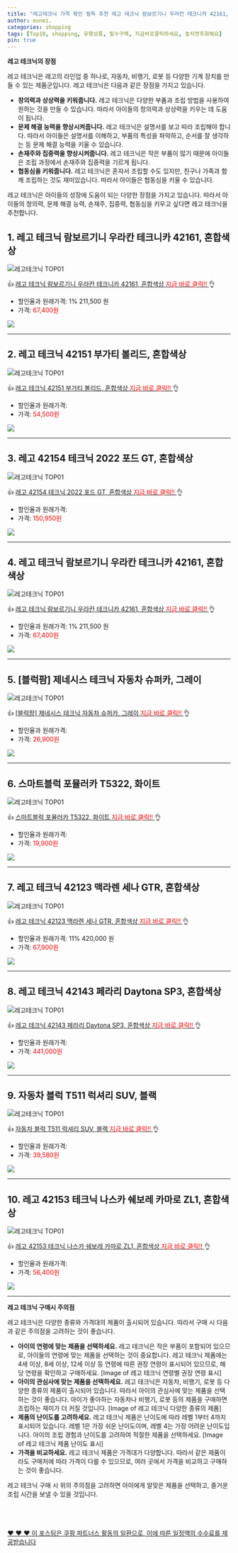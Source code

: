 ```yaml
---
title: "레고테크닉 가격 확인 필독 추천 레고 테크닉 람보르기니 우라칸 테크니카 42161, 혼합색상 비교 장점 구매가이드"
author: eunmi.
categories: shopping
tags: [Top10, shopping, 유행상품, 필수구매, 지금바로클릭하세요, 놓치면후회해요]
pin: true
---
```

**레고 테크닉의 장점**

레고 테크닉은 레고의 라인업 중 하나로, 자동차, 비행기, 로봇 등 다양한 기계 장치를 만들 수 있는 제품군입니다. 레고 테크닉은 다음과 같은 장점을 가지고 있습니다.

* **창의력과 상상력을 키워줍니다.** 레고 테크닉은 다양한 부품과 조립 방법을 사용하여 원하는 것을 만들 수 있습니다. 따라서 아이들의 창의력과 상상력을 키우는 데 도움이 됩니다.
* **문제 해결 능력을 향상시켜줍니다.** 레고 테크닉은 설명서를 보고 따라 조립해야 합니다. 따라서 아이들은 설명서를 이해하고, 부품의 특성을 파악하고, 순서를 잘 생각하는 등 문제 해결 능력을 키울 수 있습니다.
* **손재주와 집중력을 향상시켜줍니다.** 레고 테크닉은 작은 부품이 많기 때문에 아이들은 조립 과정에서 손재주와 집중력을 기르게 됩니다.
* **협동심을 키워줍니다.** 레고 테크닉은 혼자서 조립할 수도 있지만, 친구나 가족과 함께 조립하는 것도 재미있습니다. 따라서 아이들은 협동심을 키울 수 있습니다.

레고 테크닉은 아이들의 성장에 도움이 되는 다양한 장점을 가지고 있습니다. 따라서 아이들의 창의력, 문제 해결 능력, 손재주, 집중력, 협동심을 키우고 싶다면 레고 테크닉을 추천합니다.

   

## 1. 레고 테크닉 람보르기니 우라칸 테크니카 42161, 혼합색상

![레고테크닉 TOP01](https://thumbnail6.coupangcdn.com/thumbnails/remote/230x230ex/image/retail/images/80021014810746-5a234c5d-76ec-4d79-83e1-ea721fd3915e.png)


👍 [레고 테크닉 람보르기니 우라칸 테크니카 42161, 혼합색상 <font color=red> 지금 바로 클릭!! </font> ](https://link.coupang.com/re/AFFSDP?lptag=AF3617701&subid=GithubCoopas&pageKey=7471370324&traceid=V0-153&itemId=19496163859&vendorItemId=86605728030) 👌 


- 할인율과 원래가격: 1%  211,500   원
- 가격: <span style='color:red'>67,400원</span>

[![](/discount_price.png)](https://link.coupang.com/re/AFFSDP?lptag=AF3617701&subid=GithubCoopas&pageKey=7471370324&traceid=V0-153&itemId=19496163859&vendorItemId=86605728030)

---


   

## 2. 레고 테크닉 42151 부가티 볼리드, 혼합색상

![레고테크닉 TOP01](https://thumbnail8.coupangcdn.com/thumbnails/remote/230x230ex/image/retail/images/2022/12/15/13/8/6fbb2c6d-9d2c-4a63-89fc-11dbc56787cb.png)


👍 [레고 테크닉 42151 부가티 볼리드, 혼합색상 <font color=red> 지금 바로 클릭!! </font> ](https://link.coupang.com/re/AFFSDP?lptag=AF3617701&subid=GithubCoopas&pageKey=6997057707&traceid=V0-153&itemId=17145516291&vendorItemId=84318286708) 👌 


- 할인율과 원래가격: 
- 가격: <span style='color:red'>54,500원</span>

[![](/discount_price.png)](https://link.coupang.com/re/AFFSDP?lptag=AF3617701&subid=GithubCoopas&pageKey=6997057707&traceid=V0-153&itemId=17145516291&vendorItemId=84318286708)

---


   

## 3. 레고 42154 테크닉 2022 포드 GT, 혼합색상

![레고테크닉 TOP01](https://thumbnail6.coupangcdn.com/thumbnails/remote/230x230ex/image/vendor_inventory/eb4d/4f94944e9d1a6c36a387ab5f967fe0a24bb6d1ce1f445d5f3b4178695b9e.jpg)


👍 [레고 42154 테크닉 2022 포드 GT, 혼합색상 <font color=red> 지금 바로 클릭!! </font> ](https://link.coupang.com/re/AFFSDP?lptag=AF3617701&subid=GithubCoopas&pageKey=7134019446&traceid=V0-153&itemId=17895857668&vendorItemId=86715668095) 👌 


- 할인율과 원래가격: 
- 가격: <span style='color:red'>150,950원</span>

[![](/discount_price.png)](https://link.coupang.com/re/AFFSDP?lptag=AF3617701&subid=GithubCoopas&pageKey=7134019446&traceid=V0-153&itemId=17895857668&vendorItemId=86715668095)

---


   

## 4. 레고 테크닉 람보르기니 우라칸 테크니카 42161, 혼합색상

![레고테크닉 TOP01](https://thumbnail6.coupangcdn.com/thumbnails/remote/230x230ex/image/retail/images/80021014810746-5a234c5d-76ec-4d79-83e1-ea721fd3915e.png)


👍 [레고 테크닉 람보르기니 우라칸 테크니카 42161, 혼합색상 <font color=red> 지금 바로 클릭!! </font> ](https://link.coupang.com/re/AFFSDP?lptag=AF3617701&subid=GithubCoopas&pageKey=7471370324&traceid=V0-153&itemId=19496163859&vendorItemId=86605728030) 👌 


- 할인율과 원래가격: 1%  211,500   원
- 가격: <span style='color:red'>67,400원</span>

[![](/discount_price.png)](https://link.coupang.com/re/AFFSDP?lptag=AF3617701&subid=GithubCoopas&pageKey=7471370324&traceid=V0-153&itemId=19496163859&vendorItemId=86605728030)

---


   

## 5. [블럭팜] 제네시스 테크닉 자동차 슈퍼카, 그레이

![레고테크닉 TOP01](https://thumbnail9.coupangcdn.com/thumbnails/remote/230x230ex/image/vendor_inventory/5463/98d10c61befae98c64c7594aba259bfb92f23dfb8049a56b8d16a8ebfe74.png)


👍 [[블럭팜] 제네시스 테크닉 자동차 슈퍼카, 그레이 <font color=red> 지금 바로 클릭!! </font> ](https://link.coupang.com/re/AFFSDP?lptag=AF3617701&subid=GithubCoopas&pageKey=7116387932&traceid=V0-153&itemId=17805847969&vendorItemId=84969876591) 👌 


- 할인율과 원래가격: 
- 가격: <span style='color:red'>26,900원</span>

[![](/discount_price.png)](https://link.coupang.com/re/AFFSDP?lptag=AF3617701&subid=GithubCoopas&pageKey=7116387932&traceid=V0-153&itemId=17805847969&vendorItemId=84969876591)

---


   

## 6. 스마트블럭 포뮬러카 T5322, 화이트

![레고테크닉 TOP01](https://thumbnail10.coupangcdn.com/thumbnails/remote/230x230ex/image/rs_quotation_api/j0jjayzz/dacac8509c1f40ee82fa19dd89fad9de.jpg)


👍 [스마트블럭 포뮬러카 T5322, 화이트 <font color=red> 지금 바로 클릭!! </font> ](https://link.coupang.com/re/AFFSDP?lptag=AF3617701&subid=GithubCoopas&pageKey=6333229487&traceid=V0-153&itemId=13252653219&vendorItemId=80510497428) 👌 


- 할인율과 원래가격: 
- 가격: <span style='color:red'>19,900원</span>

[![](/discount_price.png)](https://link.coupang.com/re/AFFSDP?lptag=AF3617701&subid=GithubCoopas&pageKey=6333229487&traceid=V0-153&itemId=13252653219&vendorItemId=80510497428)

---


   

## 7. 레고 테크닉 42123 맥라렌 세나 GTR, 혼합색상

![레고테크닉 TOP01](https://thumbnail10.coupangcdn.com/thumbnails/remote/230x230ex/image/vendor_inventory/da90/d739c49877d41e26cd1e385fcd1b4153acc06af1b5c2493e7cf0584a7536.png)


👍 [레고 테크닉 42123 맥라렌 세나 GTR, 혼합색상 <font color=red> 지금 바로 클릭!! </font> ](https://link.coupang.com/re/AFFSDP?lptag=AF3617701&subid=GithubCoopas&pageKey=4906020162&traceid=V0-153&itemId=6401964885&vendorItemId=81566148261) 👌 


- 할인율과 원래가격: 11%  420,000   원
- 가격: <span style='color:red'>67,900원</span>

[![](/discount_price.png)](https://link.coupang.com/re/AFFSDP?lptag=AF3617701&subid=GithubCoopas&pageKey=4906020162&traceid=V0-153&itemId=6401964885&vendorItemId=81566148261)

---


   

## 8. 레고 테크닉 42143 페라리 Daytona SP3, 혼합색상

![레고테크닉 TOP01](https://thumbnail7.coupangcdn.com/thumbnails/remote/230x230ex/image/retail/images/2022/08/09/11/0/cc1739bc-fb13-49c1-9d29-c975843f3ec0.png)


👍 [레고 테크닉 42143 페라리 Daytona SP3, 혼합색상 <font color=red> 지금 바로 클릭!! </font> ](https://link.coupang.com/re/AFFSDP?lptag=AF3617701&subid=GithubCoopas&pageKey=6696969746&traceid=V0-153&itemId=15497350005&vendorItemId=82716688142) 👌 


- 할인율과 원래가격: 
- 가격: <span style='color:red'>441,000원</span>

[![](/discount_price.png)](https://link.coupang.com/re/AFFSDP?lptag=AF3617701&subid=GithubCoopas&pageKey=6696969746&traceid=V0-153&itemId=15497350005&vendorItemId=82716688142)

---


   

## 9. 자동차 블럭 T511 럭셔리 SUV, 블랙

![레고테크닉 TOP01](https://thumbnail9.coupangcdn.com/thumbnails/remote/230x230ex/image/rs_quotation_api/n01id1nn/110e4f6712d64c9d85a6fb38d65f0906.jpg)


👍 [자동차 블럭 T511 럭셔리 SUV, 블랙 <font color=red> 지금 바로 클릭!! </font> ](https://link.coupang.com/re/AFFSDP?lptag=AF3617701&subid=GithubCoopas&pageKey=6000604543&traceid=V0-153&itemId=10860920831&vendorItemId=78140862821) 👌 


- 할인율과 원래가격: 
- 가격: <span style='color:red'>39,580원</span>

[![](/discount_price.png)](https://link.coupang.com/re/AFFSDP?lptag=AF3617701&subid=GithubCoopas&pageKey=6000604543&traceid=V0-153&itemId=10860920831&vendorItemId=78140862821)

---


   

## 10. 레고 42153 테크닉 나스카 쉐보레 카마로 ZL1, 혼합색상

![레고테크닉 TOP01](https://thumbnail8.coupangcdn.com/thumbnails/remote/230x230ex/image/rs_quotation_api/u5i28rme/7d1304ce2f884d37a505be411a6c8c62.png)


👍 [레고 42153 테크닉 나스카 쉐보레 카마로 ZL1, 혼합색상 <font color=red> 지금 바로 클릭!! </font> ](https://link.coupang.com/re/AFFSDP?lptag=AF3617701&subid=GithubCoopas&pageKey=7134019627&traceid=V0-153&itemId=17895858328&vendorItemId=85058733804) 👌 


- 할인율과 원래가격: 
- 가격: <span style='color:red'>56,400원</span>

[![](/discount_price.png)](https://link.coupang.com/re/AFFSDP?lptag=AF3617701&subid=GithubCoopas&pageKey=7134019627&traceid=V0-153&itemId=17895858328&vendorItemId=85058733804)

---
**레고 테크닉 구매시 주의점**

레고 테크닉은 다양한 종류와 가격대의 제품이 출시되어 있습니다. 따라서 구매 시 다음과 같은 주의점을 고려하는 것이 좋습니다.

* **아이의 연령에 맞는 제품을 선택하세요.** 레고 테크닉은 작은 부품이 포함되어 있으므로, 아이들의 연령에 맞는 제품을 선택하는 것이 중요합니다. 레고 테크닉 제품에는 4세 이상, 8세 이상, 12세 이상 등 연령에 따른 권장 연령이 표시되어 있으므로, 해당 연령을 확인하고 구매하세요.
[Image of 레고 테크닉 연령별 권장 연령 표시]
* **아이의 관심사에 맞는 제품을 선택하세요.** 레고 테크닉은 자동차, 비행기, 로봇 등 다양한 종류의 제품이 출시되어 있습니다. 따라서 아이의 관심사에 맞는 제품을 선택하는 것이 좋습니다. 아이가 좋아하는 자동차나 비행기, 로봇 등의 제품을 구매하면 조립하는 재미가 더 커질 것입니다.
[Image of 레고 테크닉 다양한 종류의 제품]
* **제품의 난이도를 고려하세요.** 레고 테크닉 제품은 난이도에 따라 레벨 1부터 4까지 표시되어 있습니다. 레벨 1은 가장 쉬운 난이도이며, 레벨 4는 가장 어려운 난이도입니다. 아이의 조립 경험과 난이도를 고려하여 적절한 제품을 선택하세요.
[Image of 레고 테크닉 제품 난이도 표시]
* **가격을 비교하세요.** 레고 테크닉 제품은 가격대가 다양합니다. 따라서 같은 제품이라도 구매처에 따라 가격이 다를 수 있으므로, 여러 곳에서 가격을 비교하고 구매하는 것이 좋습니다.

레고 테크닉 구매 시 위의 주의점을 고려하면 아이에게 알맞은 제품을 선택하고, 즐거운 조립 시간을 보낼 수 있을 것입니다.<br><br><br><br><br> [ ❤ ❤ ❤ 이 포스팅은 쿠팡 파트너스 활동의 일환으로, 이에 따른 일정액의 수수료를 제공받습니다](https://link.coupang.com/a/bcEFyh)